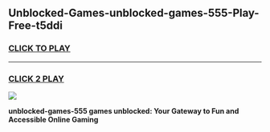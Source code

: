 
## Unblocked-Games-unblocked-games-555-Play-Free-t5ddi
<h3>
<a href="https://premium76.site?title=unblocked-games-555&ref=10A">CLICK TO PLAY</a></h3>
<hr>

<h3>
<a href="https://premium76.site?title=unblocked-games-555&ref=10A">CLICK 2 PLAY</a>
  
</h3>

<a href="https://premium76.site?title=unblocked-games-555&ref=10A"><img src="https://clearcache.store/games.png"></a>


**unblocked-games-555 games unblocked: Your Gateway to Fun and Accessible Online Gaming**
